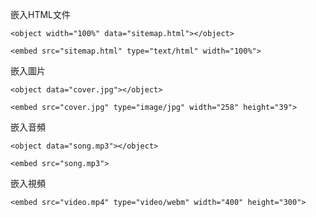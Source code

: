 嵌入HTML文件
```
<object width="100%" data="sitemap.html"></object>
```

```
<embed src="sitemap.html" type="text/html" width="100%">
```

嵌入圖片
```
<object data="cover.jpg"></object>
```

```
<embed src="cover.jpg" type="image/jpg" width="258" height="39">
```

嵌入音頻
```
<object data="song.mp3"></object>
```

```
<embed src="song.mp3">
```

嵌入視頻
```
<embed src="video.mp4" type="video/webm" width="400" height="300">
```